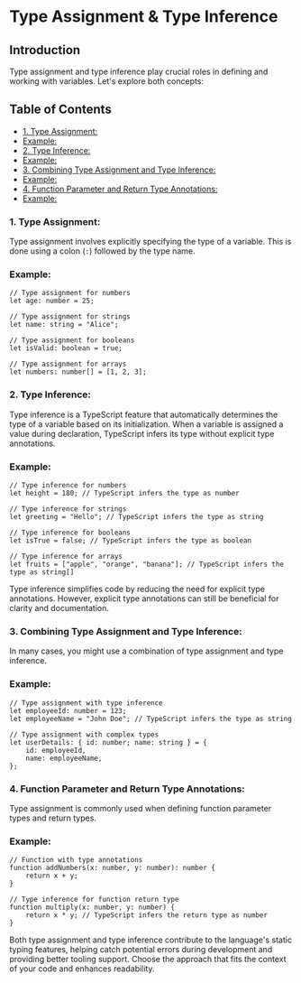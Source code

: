 # Type Assignment & Type Inference

## Introduction

Type assignment and type inference play crucial roles in defining and working with variables. Let's explore both concepts:

## Table of Contents

- [1. Type Assignment:](#1-type-assignment)
- [Example:](#example)
- [2. Type Inference:](#2-type-inference)
- [Example:](#example-1)
- [3. Combining Type Assignment and Type Inference:](#3-combining-type-assignment-and-type-inference)
- [Example:](#example-2)
- [4. Function Parameter and Return Type Annotations:](#4-function-parameter-and-return-type-annotations)
- [Example:](#example-3)

### 1. Type Assignment:

Type assignment involves explicitly specifying the type of a variable. This is done using a colon (`:`) followed by the type name.

### Example:

```tsx
// Type assignment for numbers
let age: number = 25;

// Type assignment for strings
let name: string = "Alice";

// Type assignment for booleans
let isValid: boolean = true;

// Type assignment for arrays
let numbers: number[] = [1, 2, 3];
```

### 2. Type Inference:

Type inference is a TypeScript feature that automatically determines the type of a variable based on its initialization. When a variable is assigned a value during declaration, TypeScript infers its type without explicit type annotations.

### Example:

```tsx
// Type inference for numbers
let height = 180; // TypeScript infers the type as number

// Type inference for strings
let greeting = "Hello"; // TypeScript infers the type as string

// Type inference for booleans
let isTrue = false; // TypeScript infers the type as boolean

// Type inference for arrays
let fruits = ["apple", "orange", "banana"]; // TypeScript infers the type as string[]
```

Type inference simplifies code by reducing the need for explicit type annotations. However, explicit type annotations can still be beneficial for clarity and documentation.

### 3. Combining Type Assignment and Type Inference:

In many cases, you might use a combination of type assignment and type inference.

### Example:

```tsx
// Type assignment with type inference
let employeeId: number = 123;
let employeeName = "John Doe"; // TypeScript infers the type as string

// Type assignment with complex types
let userDetails: { id: number; name: string } = {
    id: employeeId,
    name: employeeName,
};
```

### 4. Function Parameter and Return Type Annotations:

Type assignment is commonly used when defining function parameter types and return types.

### Example:

```tsx
// Function with type annotations
function addNumbers(x: number, y: number): number {
    return x + y;
}

// Type inference for function return type
function multiply(x: number, y: number) {
    return x * y; // TypeScript infers the return type as number
}
```

Both type assignment and type inference contribute to the language's static typing features, helping catch potential errors during development and providing better tooling support. Choose the approach that fits the context of your code and enhances readability.